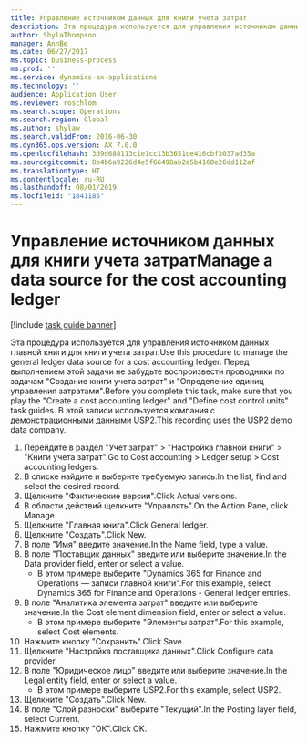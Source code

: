 ```yaml
---
title: Управление источником данных для книги учета затрат
description: Эта процедура используется для управления источником данных главной книги для книги учета затрат.
author: ShylaThompson
manager: AnnBe
ms.date: 06/27/2017
ms.topic: business-process
ms.prod: ''
ms.service: dynamics-ax-applications
ms.technology: ''
audience: Application User
ms.reviewer: roschlom
ms.search.scope: Operations
ms.search.region: Global
ms.author: shylaw
ms.search.validFrom: 2016-06-30
ms.dyn365.ops.version: AX 7.0.0
ms.openlocfilehash: 3d9d688113c1e1cc13b3651ce416cbf3037ad35a
ms.sourcegitcommit: 8b4b6a9226d4e5f66498ab2a5b4160e26dd112af
ms.translationtype: HT
ms.contentlocale: ru-RU
ms.lasthandoff: 08/01/2019
ms.locfileid: "1841185"
---
```

# <a name="manage-a-data-source-for-the-cost-accounting-ledger"></a><span data-ttu-id="bf47a-103">Управление источником данных для книги учета затрат</span><span class="sxs-lookup"><span data-stu-id="bf47a-103">Manage a data source for the cost accounting ledger</span></span>

[!include [task guide banner](../../includes/task-guide-banner.md)]

<span data-ttu-id="bf47a-104">Эта процедура используется для управления источником данных главной книги для книги учета затрат.</span><span class="sxs-lookup"><span data-stu-id="bf47a-104">Use this procedure to manage the general ledger data source for a cost accounting ledger.</span></span> <span data-ttu-id="bf47a-105">Перед выполнением этой задачи не забудьте воспроизвести проводники по задачам "Создание книги учета затрат" и "Определение единиц управления затратами".</span><span class="sxs-lookup"><span data-stu-id="bf47a-105">Before you complete this task, make sure that you play the "Create a cost accounting ledger" and "Define cost control units" task guides.</span></span> <span data-ttu-id="bf47a-106">В этой записи используется компания с демонстрационными данными USP2.</span><span class="sxs-lookup"><span data-stu-id="bf47a-106">This recording uses the USP2 demo data company.</span></span>

1. <span data-ttu-id="bf47a-107">Перейдите в раздел "Учет затрат" > "Настройка главной книги" > "Книги учета затрат".</span><span class="sxs-lookup"><span data-stu-id="bf47a-107">Go to Cost accounting > Ledger setup > Cost accounting ledgers.</span></span>
2. <span data-ttu-id="bf47a-108">В списке найдите и выберите требуемую запись.</span><span class="sxs-lookup"><span data-stu-id="bf47a-108">In the list, find and select the desired record.</span></span>
3. <span data-ttu-id="bf47a-109">Щелкните "Фактические версии".</span><span class="sxs-lookup"><span data-stu-id="bf47a-109">Click Actual versions.</span></span>
4. <span data-ttu-id="bf47a-110">В области действий щелкните "Управлять".</span><span class="sxs-lookup"><span data-stu-id="bf47a-110">On the Action Pane, click Manage.</span></span>
5. <span data-ttu-id="bf47a-111">Щелкните "Главная книга".</span><span class="sxs-lookup"><span data-stu-id="bf47a-111">Click General ledger.</span></span>
6. <span data-ttu-id="bf47a-112">Щелкните "Создать".</span><span class="sxs-lookup"><span data-stu-id="bf47a-112">Click New.</span></span>
7. <span data-ttu-id="bf47a-113">В поле "Имя" введите значение.</span><span class="sxs-lookup"><span data-stu-id="bf47a-113">In the Name field, type a value.</span></span>
8. <span data-ttu-id="bf47a-114">В поле "Поставщик данных" введите или выберите значение.</span><span class="sxs-lookup"><span data-stu-id="bf47a-114">In the Data provider field, enter or select a value.</span></span>
    * <span data-ttu-id="bf47a-115">В этом примере выберите "Dynamics 365 for Finance and Operations — записи главной книги".</span><span class="sxs-lookup"><span data-stu-id="bf47a-115">For this example, select Dynamics 365 for Finance and Operations - General ledger entries.</span></span>  
9. <span data-ttu-id="bf47a-116">В поле "Аналитика элемента затрат" введите или выберите значение.</span><span class="sxs-lookup"><span data-stu-id="bf47a-116">In the Cost element dimension field, enter or select a value.</span></span>
    * <span data-ttu-id="bf47a-117">В этом примере выберите "Элементы затрат".</span><span class="sxs-lookup"><span data-stu-id="bf47a-117">For this example, select Cost elements.</span></span>  
10. <span data-ttu-id="bf47a-118">Нажмите кнопку "Сохранить".</span><span class="sxs-lookup"><span data-stu-id="bf47a-118">Click Save.</span></span>
11. <span data-ttu-id="bf47a-119">Щелкните "Настройка поставщика данных".</span><span class="sxs-lookup"><span data-stu-id="bf47a-119">Click Configure data provider.</span></span>
12. <span data-ttu-id="bf47a-120">В поле "Юридическое лицо" введите или выберите значение.</span><span class="sxs-lookup"><span data-stu-id="bf47a-120">In the Legal entity field, enter or select a value.</span></span>
    * <span data-ttu-id="bf47a-121">В этом примере выберите USP2.</span><span class="sxs-lookup"><span data-stu-id="bf47a-121">For this example, select USP2.</span></span>  
13. <span data-ttu-id="bf47a-122">Щелкните "Создать".</span><span class="sxs-lookup"><span data-stu-id="bf47a-122">Click New.</span></span>
14. <span data-ttu-id="bf47a-123">В поле "Слой разноски" выберите "Текущий".</span><span class="sxs-lookup"><span data-stu-id="bf47a-123">In the Posting layer field, select Current.</span></span>
15. <span data-ttu-id="bf47a-124">Нажмите кнопку "OК".</span><span class="sxs-lookup"><span data-stu-id="bf47a-124">Click OK.</span></span>

